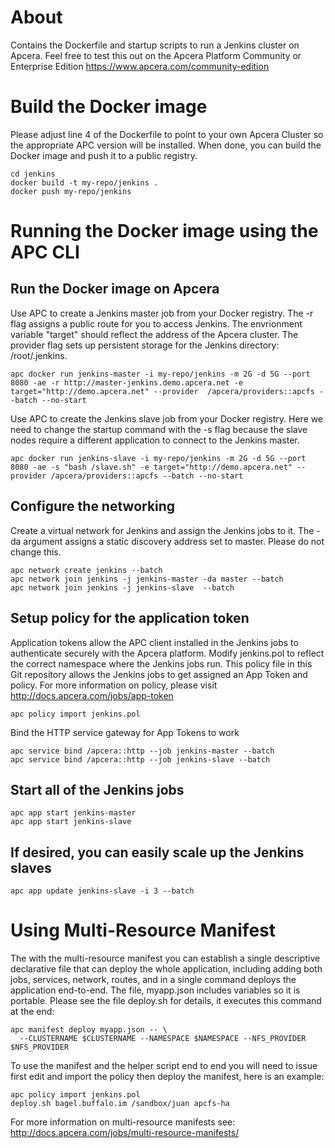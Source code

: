 # About

Contains the Dockerfile and startup scripts to run a Jenkins cluster on Apcera. Feel free to test this out on the Apcera Platform Community or Enterprise Edition https://www.apcera.com/community-edition

# Build the Docker image

Please adjust line 4 of the Dockerfile to point to your own Apcera Cluster so the appropriate APC version will be installed. When done, you can build the Docker image and push it to a public registry.
```
cd jenkins
docker build -t my-repo/jenkins .
docker push my-repo/jenkins
```

# Running the Docker image using the APC CLI
## Run the Docker image on Apcera
Use APC to create a Jenkins master job from your Docker registry. The -r flag assigns a public route for you to access Jenkins. The envrionment variable "target" should reflect the address of the Apcera cluster. The provider flag sets up persistent storage for the Jenkins directory: /root/.jenkins.
```
apc docker run jenkins-master -i my-repo/jenkins -m 2G -d 5G --port 8080 -ae -r http://master-jenkins.demo.apcera.net -e target="http://demo.apcera.net" --provider  /apcera/providers::apcfs --batch --no-start
```

Use APC to create the Jenkins slave job from your Docker registry. Here we need to change the startup command with the -s flag because the slave nodes require a different application to connect to the Jenkins master.
```
apc docker run jenkins-slave -i my-repo/jenkins -m 2G -d 5G --port 8080 -ae -s "bash /slave.sh" -e target="http://demo.apcera.net" --provider /apcera/providers::apcfs --batch --no-start
```

## Configure the networking
Create a virtual network for Jenkins and assign the Jenkins jobs to it. The -da argument assigns a static discovery address set to master. Please do not change this.
```
apc network create jenkins --batch
apc network join jenkins -j jenkins-master -da master --batch
apc network join jenkins -j jenkins-slave  --batch
```

## Setup policy for the application token
Application tokens allow the APC client installed in the Jenkins jobs to authenticate securely with the Apcera platform. Modify jenkins.pol to reflect the correct namespace where the Jenkins jobs run. This policy file in this Git repository allows the Jenkins jobs to get assigned an App Token and policy. For more information on policy, please visit http://docs.apcera.com/jobs/app-token
```
apc policy import jenkins.pol
```

Bind the HTTP service gateway for App Tokens to work
```
apc service bind /apcera::http --job jenkins-master --batch
apc service bind /apcera::http --job jenkins-slave --batch
```

## Start all of the Jenkins jobs
```
apc app start jenkins-master
apc app start jenkins-slave
```

## If desired, you can easily scale up the Jenkins slaves
```
apc app update jenkins-slave -i 3 --batch
```

# Using Multi-Resource Manifest
The with the multi-resource manifest you can establish a single descriptive declarative file that can deploy the whole application, including adding both jobs, services, network, routes, and in a single command deploys the application end-to-end. The file, myapp.json includes variables so it is portable. Please see the file deploy.sh for details, it executes this command at the end:

```
apc manifest deploy myapp.json -- \
  --CLUSTERNAME $CLUSTERNAME --NAMESPACE $NAMESPACE --NFS_PROVIDER $NFS_PROVIDER
```

To use the manifest and the helper script end to end you will need to issue first edit and import the policy then deploy the manifest, here is an example:

```
apc policy import jenkins.pol
deploy.sh bagel.buffalo.im /sandbox/juan apcfs-ha
```
For more information on multi-resource manifests see: http://docs.apcera.com/jobs/multi-resource-manifests/

